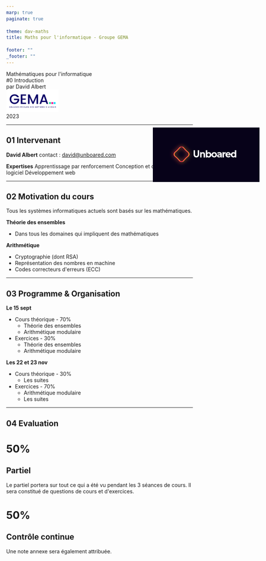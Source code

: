 ```yaml
---
marp: true
paginate: true

theme: dav-maths
title: Maths pour l'informatique - Groupe GEMA

footer: ""
_footer: ""
---
```


<!-- PARTIE 0 : Présentation du cours -->

<!-- _paginate: skip -->
<!-- _class: cover -->

<div class="coverBlockCenter">
<div class="coverModuleName">Mathématiques pour l'informatique</div>
<div class="coverCourseName"><span class="important">#0 </span>Introduction </div>
<div class="coverAuthor">par <span class="important">David Albert</span></div>
</div>

<img class="coverFooterLeft" style="background-color:#fff" height="60px" src="assets/img/logo-gema.png" />
<div class="coverYear coverFooterRight">2023</div>

---

<!-- PARTIE 1 : Encadrement -->
<!-- _class: huge -->
<div style="width:30%;position:absolute;right:5%; background-color:#070219;top:10%">
<img width="100%" src="./assets/img/LogoUnboared.png" />
</div>

## **01** Intervenant

**David Albert**
contact : david@unboared.com

**Expertises**
Apprentissage par renforcement
Conception et développement logiciel
Développement web

---

<!-- PARTIE 2 : Motivation -->

## **02** Motivation du cours

<!-- _class: huge -->

Tous les systèmes informatiques actuels sont basés sur les mathématiques.

**Théorie des ensembles**

- Dans tous les domaines qui impliquent des mathématiques

**Arithmétique**

- Cryptographie (dont RSA)
- Représentation des nombres en machine
- Codes correcteurs d'erreurs (ECC)

---

<!-- PARTIE 3 : Programme & organisation -->

## **03** Programme & Organisation

<!-- _class: huge -->

<div class='flex-horizontal'><div class='flex'>

**Le 15 sept**

- Cours théorique - 70%
  - Théorie des ensembles
  - Arithmétique modulaire
- Exercices - 30%
  - Théorie des ensembles
  - Arithmétique modulaire
  </div><div class='flex'>

**Les 22 et 23 nov**

- Cours théorique - 30%
  - Les suites
- Exercices - 70%
  - Arithmétique modulaire
  - Les suites

</div></div>

---

<!-- PARTIE 4 : Evaluation -->

## **04** Evaluation

<!-- _class: huge bg2 -->

<div class="flex-horizontal" style="height:100%;">
<div class="flex-sm">
<div class="block" style="height:80%;">
<!-- <i class="block-icon fas fa-exclamation"></i> -->

# **50%**

## Partiel

Le partiel portera sur tout ce qui a été vu pendant les 3 séances de cours. Il sera constitué de questions de cours et d'exercices.

</div>
</div>
<div class="flex-sm">

<div class="block"style="height:80%;">

# **50%**

## Contrôle continue

Une note annexe sera également attribuée.

</div>

</div>
